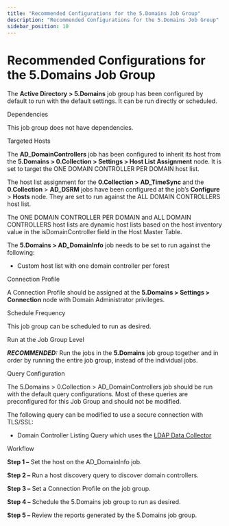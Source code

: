 ```yaml
---
title: "Recommended Configurations for the 5.Domains Job Group"
description: "Recommended Configurations for the 5.Domains Job Group"
sidebar_position: 10
---
```


# Recommended Configurations for the 5.Domains Job Group

The **Active Directory > 5.Domains** job group has been configured by default to run with the
default settings. It can be run directly or scheduled.

Dependencies

This job group does not have dependencies.

Targeted Hosts

The **AD_DomainControllers** job has been configured to inherit its host from the **5.Domains >
0.Collection > Settings > Host List Assignment** node. It is set to target the ONE DOMAIN CONTROLLER
PER DOMAIN host list.

The host list assignment for the **0.Collection > AD_TimeSync** and the **0.Collection** >
**AD_DSRM** jobs have been configured at the job’s **Configure** > **Hosts** node. They are set to
run against the ALL DOMAIN CONTROLLERS host list.

The ONE DOMAIN CONTROLLER PER DOMAIN and ALL DOMAIN CONTROLLERS host lists are dynamic host lists
based on the host inventory value in the isDomainController field in the Host Master Table.

The **5.Domains > AD_DomainInfo** job needs to be set to run against the following:

- Custom host list with one domain controller per forest

Connection Profile

A Connection Profile should be assigned at the **5.Domains > Settings > Connection** node with
Domain Administrator privileges.

Schedule Frequency

This job group can be scheduled to run as desired.

Run at the Job Group Level

**_RECOMMENDED:_** Run the jobs in the **5.Domains** job group together and in order by running the
entire job group, instead of the individual jobs.

Query Configuration

The 5.Domains > 0.Collection > AD_DomainControllers job should be run with the default query
configurations. Most of these queries are preconfigured for this Job Group and should not be
modified.

The following query can be modified to use a secure connection with TLS/SSL:

- Domain Controller Listing Query which uses the
  [LDAP Data Collector](/docs/accessanalyzer/12.0/admin/datacollector/ldap.md)

Workflow

**Step 1 –** Set the host on the AD_DomainInfo job.

**Step 2 –** Run a host discovery query to discover domain controllers.

**Step 3 –** Set a Connection Profile on the job group.

**Step 4 –** Schedule the 5.Domains job group to run as desired.

**Step 5 –** Review the reports generated by the 5.Domains job group.
